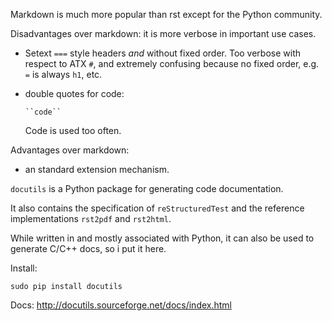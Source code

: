 Markdown is much more popular than rst except for the Python community.

Disadvantages over markdown: it is more verbose in important use cases.

-   Setext `===` style headers *and* without fixed order. Too verbose with respect to ATX `#`, and extremely confusing because no fixed order, e.g. `=` is always `h1`, etc.

-   double quotes for code:

        ``code``

    Code is used too often.

Advantages over markdown:

-   an standard extension mechanism.

`docutils` is a Python package for generating code documentation.

It also contains the specification of `reStructuredTest` and the reference implementations `rst2pdf` and `rst2html`.

While written in and mostly associated with Python, it can also be used to generate C/C++ docs, so i put it here.

Install:

    sudo pip install docutils

Docs: <http://docutils.sourceforge.net/docs/index.html>
